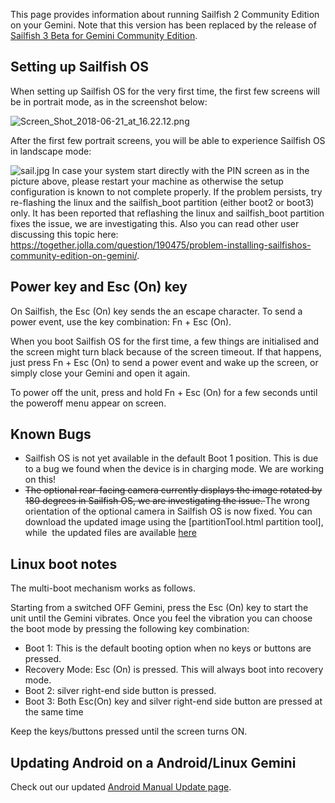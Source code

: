 This page provides information about running Sailfish 2 Community
Edition on your Gemini. Note that this version has been replaced by the
release of [Sailfish 3 Beta for Gemini Community
Edition](Sailfish_OS_Notes "wikilink").

## <span id="Linux_boot_notes" class="mw-headline">Setting up Sailfish OS</span>

<span class="mw-headline">When setting up Sailfish OS for the very first
time, the first few screens will be in portrait mode, as in the
screenshot below:</span>

<span class="mw-headline">![](Screen_Shot_2018-06-21_at_16.22.12.png "Screen_Shot_2018-06-21_at_16.22.12.png")</span>

<span class="mw-headline">After the first few portrait screens, you will
be able to experience Sailfish OS in landscape mode:</span>

<span class="mw-headline">![](sail.jpg "sail.jpg")
In case your system start directly with the PIN screen as in the picture
above, please restart your machine as otherwise the setup configuration
is known to not complete properly. If the problem persists, try
re-flashing the linux and the sailfish_boot partition (either boot2 or
boot3) only. It has been reported that reflashing the linux and
sailfish_boot partition fixes the issue,
we</span><span class="mw-headline"> are investigating this. Also you can
read other user discussing this topic here:
[<https://together.jolla.com/question/190475/problem-installing-sailfishos-community-edition-on-gemini/>](https://together.jolla.com/question/190475/problem-installing-sailfishos-community-edition-on-gemini/).

</span><span id="Linux_boot_notes" class="mw-headline"></span><span id="Linux_boot_notes" class="mw-headline"></span>

## <span class="mw-headline">Power key and Esc (On) key</span>

On Sailfish, the Esc (On) key sends the an escape character. To send a
power event, use the key combination: Fn + Esc (On).

When you boot Sailfish OS for the first time, a few things are
initialised and the screen might turn black because of the screen
timeout. If that happens, just press Fn + Esc (On) to send a power event
and wake up the screen, or simply close your Gemini and open it again.

To power off the unit, press and hold Fn + Esc (On) for a few seconds
until the poweroff menu appear on screen.

## <span id="Known_Bugs" class="mw-headline">Known Bugs</span>

-   <span class="mw-headline">Sailfish OS is not yet available in the
    default Boot 1 position. This is due to a bug we found when the
    device is in charging mode. We are working on this!</span>
-   <s><span class="mw-headline">The optional rear-facing camera
    currently displays the image rotated by 180 degrees in Sailfish OS,
    we are investigating the issue.
    </span></s>The wrong orientation of the optional camera in Sailfish
    OS is now fixed. You can download the updated image using the
    \[partitionTool.html partition tool\], while  the updated files are
    available
    [here](https://support.planetcom.co.uk/download/camera_rotation.zip)

## <span id="Linux_boot_notes" class="mw-headline">Linux boot notes</span>

The multi-boot mechanism works as follows.

Starting from a switched OFF Gemini, press the Esc (On) key to start the
unit until the Gemini vibrates. Once you feel the vibration you can
choose the boot mode by pressing the following key combination:

-   Boot 1: This is the default booting option when no keys or buttons
    are pressed.
-   Recovery Mode: Esc (On) is pressed. This will always boot into
    recovery mode.
-   Boot 2: silver right-end side button is pressed.
-   Boot 3: Both Esc(On) key and silver right-end side button are
    pressed at the same time

Keep the keys/buttons pressed until the screen turns ON.

## <span class="mw-headline"> </span><span id="Linux_boot_notes" class="mw-headline"></span><span id="Linux_boot_notes" class="mw-headline">Updating Android on a Android/Linux Gemini </span>

Check out our updated [Android Manual Update
page](Android_Manual_Update "wikilink").